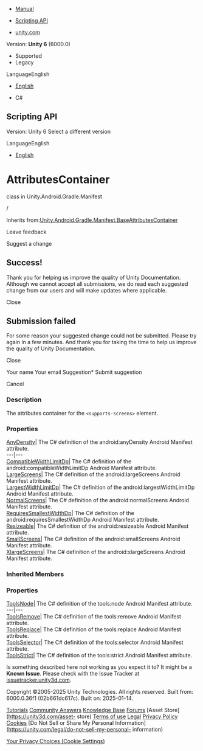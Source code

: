 [ ]()

  * [Manual](../Manual/index.html)
  * [Scripting API](../ScriptReference/index.html)

  * [unity.com](https://unity.com/)

Version: **Unity 6** (6000.0)

  * Supported
  * Legacy

LanguageEnglish

  * [English]()

  * C#

[ ](https://docs.unity3d.com)

## Scripting API

Version: Unity 6 Select a different version

LanguageEnglish

  * [English]()

# AttributesContainer

class in Unity.Android.Gradle.Manifest

/

Inherits
from:[Unity.Android.Gradle.Manifest.BaseAttributesContainer](Unity.Android.Gradle.Manifest.BaseAttributesContainer.html)

Leave feedback

Suggest a change

## Success!

Thank you for helping us improve the quality of Unity Documentation. Although
we cannot accept all submissions, we do read each suggested change from our
users and will make updates where applicable.

Close

## Submission failed

For some reason your suggested change could not be submitted. Please <a>try
again</a> in a few minutes. And thank you for taking the time to help us
improve the quality of Unity Documentation.

Close

Your name Your email Suggestion* Submit suggestion

Cancel

[ ]()

### Description

The attributes container for the ` <supports-screens> ` element.

### Properties

[AnyDensity](Unity.Android.Gradle.Manifest.SupportsScreens.AttributesContainer.AnyDensity.html)|
The C# definition of the android:anyDensity Android Manifest attribute.  
---|---  
[CompatibleWidthLimitDp](Unity.Android.Gradle.Manifest.SupportsScreens.AttributesContainer.CompatibleWidthLimitDp.html)|
The C# definition of the android:compatibleWidthLimitDp Android Manifest
attribute.  
[LargeScreens](Unity.Android.Gradle.Manifest.SupportsScreens.AttributesContainer.LargeScreens.html)|
The C# definition of the android:largeScreens Android Manifest attribute.  
[LargestWidthLimitDp](Unity.Android.Gradle.Manifest.SupportsScreens.AttributesContainer.LargestWidthLimitDp.html)|
The C# definition of the android:largestWidthLimitDp Android Manifest
attribute.  
[NormalScreens](Unity.Android.Gradle.Manifest.SupportsScreens.AttributesContainer.NormalScreens.html)|
The C# definition of the android:normalScreens Android Manifest attribute.  
[RequiresSmallestWidthDp](Unity.Android.Gradle.Manifest.SupportsScreens.AttributesContainer.RequiresSmallestWidthDp.html)|
The C# definition of the android:requiresSmallestWidthDp Android Manifest
attribute.  
[Resizeable](Unity.Android.Gradle.Manifest.SupportsScreens.AttributesContainer.Resizeable.html)|
The C# definition of the android:resizeable Android Manifest attribute.  
[SmallScreens](Unity.Android.Gradle.Manifest.SupportsScreens.AttributesContainer.SmallScreens.html)|
The C# definition of the android:smallScreens Android Manifest attribute.  
[XlargeScreens](Unity.Android.Gradle.Manifest.SupportsScreens.AttributesContainer.XlargeScreens.html)|
The C# definition of the android:xlargeScreens Android Manifest attribute.  
  
### Inherited Members

### Properties

[ToolsNode](Unity.Android.Gradle.Manifest.BaseAttributesContainer.ToolsNode.html)|
The C# definition of the tools:node Android Manifest attribute.  
---|---  
[ToolsRemove](Unity.Android.Gradle.Manifest.BaseAttributesContainer.ToolsRemove.html)|
The C# definition of the tools:remove Android Manifest attribute.  
[ToolsReplace](Unity.Android.Gradle.Manifest.BaseAttributesContainer.ToolsReplace.html)|
The C# definition of the tools:replace Android Manifest attribute.  
[ToolsSelector](Unity.Android.Gradle.Manifest.BaseAttributesContainer.ToolsSelector.html)|
The C# definition of the tools:selector Android Manifest attribute.  
[ToolsStrict](Unity.Android.Gradle.Manifest.BaseAttributesContainer.ToolsStrict.html)|
The C# definition of the tools:strict Android Manifest attribute.  
  
Is something described here not working as you expect it to? It might be a
**Known Issue**. Please check with the Issue Tracker at
[issuetracker.unity3d.com](https://issuetracker.unity3d.com).

Copyright ©2005-2025 Unity Technologies. All rights reserved. Built from:
6000.0.36f1 (02b661dc617c). Built on: 2025-01-14.

[Tutorials](https://unity3d.com/learn) [Community
Answers](https://answers.unity3d.com) [Knowledge
Base](https://support.unity3d.com/hc/en-us)
[Forums](https://forum.unity3d.com) [Asset Store](https://unity3d.com/asset-
store) [Terms of use](https://docs.unity3d.com/Manual/TermsOfUse.html)
[Legal](https://unity.com/legal) [Privacy
Policy](https://unity.com/legal/privacy-policy)
[Cookies](https://unity.com/legal/cookie-policy) [Do Not Sell or Share My
Personal Information](https://unity.com/legal/do-not-sell-my-personal-
information)

[Your Privacy Choices (Cookie Settings)](javascript:void\(0\);)

